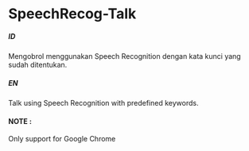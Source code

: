 # SpeechRecog-Talk

##### ID
Mengobrol menggunakan Speech Recognition dengan kata kunci yang sudah ditentukan.

##### EN
Talk using Speech Recognition with predefined keywords.

#### NOTE :
Only support for Google Chrome
